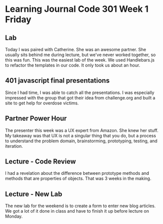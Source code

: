 # Learning Journal Code 301 Week 1 Friday
## Lab
Today I was paired with Catherine.  She was an awesome partner.  She usually sits behind me during lecture, but we've never worked together, so this was fun.
This was the easiest lab of the week.  We used Handlebars.js to refactor the templates in our code.  It only took us about an hour.

## 401 javascript final presentations
Since I had time, I was able to catch all the presentations.  I was especially impressed with the group that got their idea from challenge.org and built a site to get help for overdose victims.  

## Partner Power Hour
The presenter this week was a UX expert from Amazon.  She knew her stuff.  My takeaway was that UX is not a singular thing that you do, but a process to understand the problem domain, brainstorming, prototyping, testing, and iteration.

## Lecture - Code Review
I had a revelation about the difference between prototype methods and methods that are properties of objects.  That was 3 weeks in the making.

## Lecture - New Lab
The new lab for the weekend is to create a form to enter new blog articles.  We got a lot of it done in class and have to finish it up before lecture on Monday.
